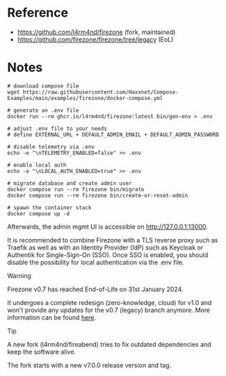 # Reference

- https://github.com/l4rm4nd/firezone (fork, maintained)
- https://github.com/firezone/firezone/tree/legacy (EoL)

# Notes

````
# download compose file
wget https://raw.githubusercontent.com/Haxxnet/Compose-Examples/main/examples/firezone/docker-compose.yml

# generate an .env file
docker run --rm ghcr.io/l4rm4nd/firezone:latest bin/gen-env > .env

# adjust .env file to your needs
# define EXTERNAL_URL + DEFAULT_ADMIN_EMAIL + DEFAULT_ADMIN_PASSWORD

# disable telemetry via .env
echo -e "\nTELEMETRY_ENABLED=false" >> .env

# enable local auth
echo -e "\nLOCAL_AUTH_ENABLED=true" >> .env

# migrate database and create admin user
docker compose run --rm firezone bin/migrate
docker compose run --rm firezone bin/create-or-reset-admin

# spawn the container stack
docker compose up -d
````

Afterwards, the admin mgmt UI is accessible on http://127.0.0.1:13000.

It is recommended to combine Firezone with a TLS reverse proxy such as Traefik as well as with an Identity Provider (IdP) such as Keycloak or Authentik for Single-Sign-On (SSO). Once SSO is enabled, you should disable the possibility for local authentication via the .env file.

> [!WARNING]
> Firezone v0.7 has reached End-of-Life on 31st January 2024.
>
> It undergoes a complete redesign (zero-knowledge, cloud) for v1.0 and won't provide any updates for the v0.7 (legacy) branch anymore. More information can be found [here](https://www.firezone.dev/blog/firezone-1-0).

> [!TIP]
> A new fork (l4rm4nd/fireabend) tries to fix outdated dependencies and keep the software alive.
>
> The fork starts with a new v7.0.0 release version and tag.
